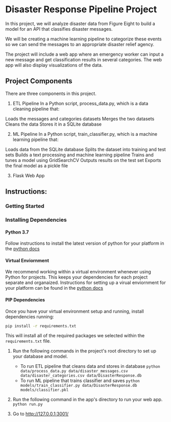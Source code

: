# Disaster Response Pipeline Project
In this project, we will analyze disaster data from Figure Eight to build a model for an API that classifies disaster messages.

We will be creating a machine learning pipeline to categorize these events so we can send the messages to an appropriate disaster relief agency.

The project will include a web app where an emergency worker can input a new message and get classification results in several categories. The web app will also display visualizations of the data.

## Project Components
There are three components in this project.

1. ETL Pipeline
In a Python script, process_data.py, which is a data cleaning pipeline that:

Loads the messages and categories datasets
Merges the two datasets
Cleans the data
Stores it in a SQLite database

2. ML Pipeline
In a Python script, train_classifier.py, which is a machine learning pipeline that:

Loads data from the SQLite database
Splits the dataset into training and test sets
Builds a text processing and machine learning pipeline
Trains and tunes a model using GridSearchCV
Outputs results on the test set
Exports the final model as a pickle file

3. Flask Web App


## Instructions:

### Getting Started

### Installing Dependencies

#### Python 3.7

Follow instructions to install the latest version of python for your platform in the [python docs](https://docs.python.org/3/using/unix.html#getting-and-installing-the-latest-version-of-python)

#### Virtual Enviornment

We recommend working within a virtual environment whenever using Python for projects. This keeps your dependencies for each project separate and organaized. Instructions for setting up a virual enviornment for your platform can be found in the [python docs](https://packaging.python.org/guides/installing-using-pip-and-virtual-environments/)

#### PIP Dependencies

Once you have your virtual environment setup and running, install dependencies running:

```bash
pip install -r requirements.txt
```

This will install all of the required packages we selected within the `requirements.txt` file.



1. Run the following commands in the project's root directory to set up your database and model.

    - To run ETL pipeline that cleans data and stores in database
        `python data/process_data.py data/disaster_messages.csv data/disaster_categories.csv data/DisasterResponse.db`
    - To run ML pipeline that trains classifier and saves
        `python models/train_classifier.py data/DisasterResponse.db models/classifier.pkl`

2. Run the following command in the app's directory to run your web app.
    `python run.py`

3. Go to http://127.0.0.1:3001/
